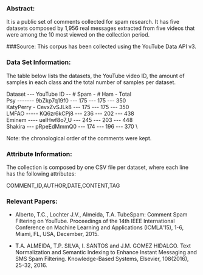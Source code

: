 ### Abstract:
It is a public set of comments collected for spam research. It has five datasets composed by 1,956 real messages extracted from five videos that were among the 10 most viewed on the collection period.

###Source:
This corpus has been collected using the YouTube Data API v3.


### Data Set Information:
The table below lists the datasets, the YouTube video ID, the amount of samples in each class and the total number of samples per dataset.

Dataset --- YouTube ID -- # Spam - # Ham - Total \
Psy ------- 9bZkp7q19f0 --- 175 --- 175 --- 350 \
KatyPerry - CevxZvSJLk8 --- 175 --- 175 --- 350 \
LMFAO ----- KQ6zr6kCPj8 --- 236 --- 202 --- 438 \
Eminem ---- uelHwf8o7_U --- 245 --- 203 --- 448 \
Shakira --- pRpeEdMmmQ0 --- 174 --- 196 --- 370 \

Note: the chronological order of the comments were kept.


### Attribute Information:

The collection is composed by one CSV file per dataset, where each line has the following attributes:

COMMENT_ID,AUTHOR,DATE,CONTENT,TAG



### Relevant Papers:

- Alberto, T.C., Lochter J.V., Almeida, T.A. TubeSpam: Comment Spam Filtering on YouTube. Proceedings of the 14th IEEE International Conference on Machine Learning and Applications (ICMLA'15), 1-6, Miami, FL, USA, December, 2015.

- T.A. ALMEIDA, T.P. SILVA, I. SANTOS and J.M. GOMEZ HIDALGO. Text Normalization and Semantic Indexing to Enhance Instant Messaging and SMS Spam Filtering. Knowledge-Based Systems, Elsevier, 108(2016), 25-32, 2016.